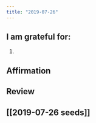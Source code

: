 ```yaml
---
title: "2019-07-26"
---
```

## I am grateful for:
1. 

## Affirmation

## Review



## [[2019-07-26 seeds]]
